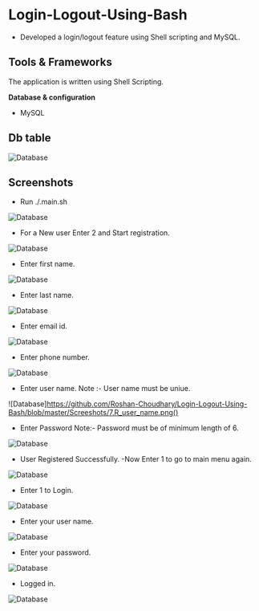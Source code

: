 # Login-Logout-Using-Bash
* Developed a login/logout feature using Shell scripting and MySQL.

## Tools & Frameworks

The application is written using Shell Scripting.

**Database & configuration**
* MySQL

## Db table
![Database](https://github.com/Roshan-Choudhary/Login-Logout-Using-Bash/blob/master/Screeshots/db.png)

## Screenshots

  * Run ./.main.sh
  
  
  ![Database](https://github.com/Roshan-Choudhary/Login-Logout-Using-Bash/blob/master/Screeshots/1.main.png)
  
  * For a New user Enter 2 and Start registration.
  
  
  ![Database](https://github.com/Roshan-Choudhary/Login-Logout-Using-Bash/blob/master/Screeshots/2.main_page.png)


  * Enter first name.
  
  ![Database](https://github.com/Roshan-Choudhary/Login-Logout-Using-Bash/blob/master/Screeshots/3.R_fname.png)


  * Enter last name.
  
  ![Database](https://github.com/Roshan-Choudhary/Login-Logout-Using-Bash/blob/master/Screeshots/4.R_lname.png)


  * Enter email id.
  
  ![Database](https://github.com/Roshan-Choudhary/Login-Logout-Using-Bash/blob/master/Screeshots/5.R_email.png)


  * Enter phone number.
  
  ![Database](https://github.com/Roshan-Choudhary/Login-Logout-Using-Bash/blob/master/Screeshots/6.R_phone.png)


  * Enter user name.
  Note :- User name must be uniue.
  
  ![Database]https://github.com/Roshan-Choudhary/Login-Logout-Using-Bash/blob/master/Screeshots/7.R_user_name.png()


  * Enter Password
  Note:- Password must be of minimum length of 6.
  
  ![Database](https://github.com/Roshan-Choudhary/Login-Logout-Using-Bash/blob/master/Screeshots/8.R_password.png)


  * User Registered Successfully.
  -Now Enter 1 to go to main menu again.
  
  ![Database](https://github.com/Roshan-Choudhary/Login-Logout-Using-Bash/blob/master/Screeshots/9.R_Successful.png)


  * Enter 1 to Login.
  
  ![Database](https://github.com/Roshan-Choudhary/Login-Logout-Using-Bash/blob/master/Screeshots/10.main.png)


  * Enter your user name.
  
  ![Database](https://github.com/Roshan-Choudhary/Login-Logout-Using-Bash/blob/master/Screeshots/11.L_user_name.png)


  * Enter your password.
  
  ![Database](https://github.com/Roshan-Choudhary/Login-Logout-Using-Bash/blob/master/Screeshots/12.L_password.png)


  * Logged in.
  
  ![Database](https://github.com/Roshan-Choudhary/Login-Logout-Using-Bash/blob/master/Screeshots/13.Loggedin.png)


